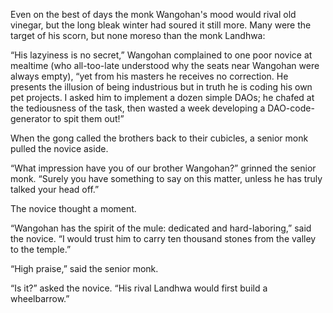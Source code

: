 Even on the best of days the monk Wangohan's mood would rival old vinegar, but the long bleak winter had soured it still more.  Many were the target of his scorn, but none moreso than the monk Landhwa:

“His lazyiness is no secret,” Wangohan complained to one poor novice at mealtime (who all-too-late understood why the seats near Wangohan were always empty), “yet from his masters he receives no correction.  He presents the illusion of being industrious but in truth he is coding his own pet projects.  I asked him to implement a dozen simple DAOs; he chafed at the tediousness of the task, then wasted a week developing a DAO-code-generator to spit them out!”

When the gong called the brothers back to their cubicles, a senior monk pulled the novice aside.

“What impression have you of our brother Wangohan?” grinned the senior monk.  “Surely you have something to say on this matter, unless he has truly talked your head off.”

The novice thought a moment.

“Wangohan has the spirit of the mule: dedicated and hard-laboring,” said the novice.  “I would trust him to carry ten thousand stones from the valley to the temple.”

“High praise,” said the senior monk.

“Is it?” asked the novice.  “His rival Landhwa would first build a wheelbarrow.” 
